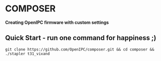 # COMPOSER

**Creating OpenIPC firmware with custom settings**


## Quick Start - run one command for happiness ;)

```
git clone https://github.com/OpenIPC/composer.git && cd composer && ./stapler t31_vixand
```
